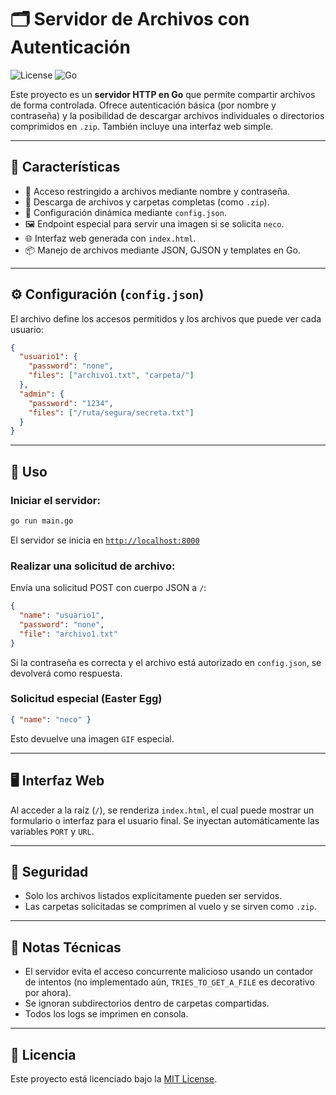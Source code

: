 
# 🗂️ Servidor de Archivos con Autenticación

![License](https://img.shields.io/badge/License-MIT-blue) ![Go](https://img.shields.io/badge/Built%20with-Go-brightgreen)

Este proyecto es un **servidor HTTP en Go** que permite compartir archivos de forma controlada. Ofrece autenticación básica (por nombre y contraseña) y la posibilidad de descargar archivos individuales o directorios comprimidos en `.zip`. También incluye una interfaz web simple.

---

## 🚀 Características

* 🔐 Acceso restringido a archivos mediante nombre y contraseña.
* 📁 Descarga de archivos y carpetas completas (como `.zip`).
* 🧩 Configuración dinámica mediante `config.json`.
* 🖼️ Endpoint especial para servir una imagen si se solicita `neco`.
* 🌐 Interfaz web generada con `index.html`.
* 📦 Manejo de archivos mediante JSON, GJSON y templates en Go.

---

## ⚙️ Configuración (`config.json`)

El archivo define los accesos permitidos y los archivos que puede ver cada usuario:

```json
{
  "usuario1": {
    "password": "none",
    "files": ["archivo1.txt", "carpeta/"]
  },
  "admin": {
    "password": "1234",
    "files": ["/ruta/segura/secreta.txt"]
  }
}
```

---

## 🧪 Uso

### Iniciar el servidor:

```bash
go run main.go
```

El servidor se inicia en [`http://localhost:8000`](http://localhost:8000)

### Realizar una solicitud de archivo:

Envía una solicitud POST con cuerpo JSON a `/`:

```json
{
  "name": "usuario1",
  "password": "none",
  "file": "archivo1.txt"
}
```

Si la contraseña es correcta y el archivo está autorizado en `config.json`, se devolverá como respuesta.

### Solicitud especial (Easter Egg)

```json
{ "name": "neco" }
```

Esto devuelve una imagen `GIF` especial.

---

## 🖥️ Interfaz Web

Al acceder a la raíz (`/`), se renderiza `index.html`, el cual puede mostrar un formulario o interfaz para el usuario final. Se inyectan automáticamente las variables `PORT` y `URL`.

---

## 🔐 Seguridad

* Solo los archivos listados explícitamente pueden ser servidos.
* Las carpetas solicitadas se comprimen al vuelo y se sirven como `.zip`.

---

## 📌 Notas Técnicas

* El servidor evita el acceso concurrente malicioso usando un contador de intentos (no implementado aún, `TRIES_TO_GET_A_FILE` es decorativo por ahora).
* Se ignoran subdirectorios dentro de carpetas compartidas.
* Todos los logs se imprimen en consola.

---

## 📄 Licencia

Este proyecto está licenciado bajo la [MIT License](LICENSE).
